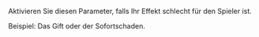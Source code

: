 Aktivieren Sie diesen Parameter, falls Ihr Effekt schlecht für den Spieler ist.

Beispiel: Das Gift oder der Sofortschaden.